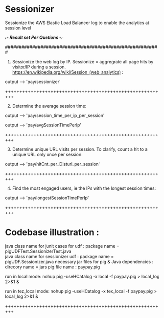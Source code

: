 # Sessionizer
 Sessionize the AWS Elastic Load Balancer log to enable the analytics at session level
 
 
 
 

***:-  Result set Per Quetions  -:***

######################################################### 

1. Sessionize the web log by IP. Sessionize = aggregrate all page hits by visitor/IP during a session. https://en.wikipedia.org/wiki/Session_(web_analytics) :

output --> 'pay/sessionizer'

+++++++++++++++++++++++++++++++++++++++++++++++++++++++++

2. Determine the average session time:

output --> 'pay/session_time_per_ip_per_session'

output --> 'pay/avgSessionTimePerIp'

+++++++++++++++++++++++++++++++++++++++++++++++++++++++++

3. Determine unique URL visits per session. To clarify, count a hit to a unique URL only once per session:

output --> 'pay/hitCnt_per_Disturl_per_session'

+++++++++++++++++++++++++++++++++++++++++++++++++++++++++

4. Find the most engaged users, ie the IPs with the longest session times:

output --> 'pay/longestSessionTimePerIp'

+++++++++++++++++++++++++++++++++++++++++++++++++++++++++


# Codebase illustration :


java class name for junit cases for udf  : package name =  pigUDFTest.SessionizerTest.java  
java class name for sessionizer udf  : package name =  pigUDF.Sessionizer.java
necessary jar files for pig & Java dependencies :  direcory name = jars
pig file name : paypay.pig

run in local mode:
nohup pig -useHCatalog -x local -f paypay.pig > local_log 2>&1 &

run in tez_local mode:
nohup pig -useHCatalog -x tex_local -f paypay.pig > local_log 2>&1 &


+++++++++++++++++++++++++++++++++++++++++++++++++++++++++

